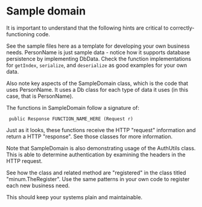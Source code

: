 Sample domain
=============

It is important to understand that the following hints are critical to correctly-functioning code.

See the sample files here as a template for developing your own business needs.  PersonName is just
sample data - notice how it supports database persistence by implementing DbData.  Check
the function implementations for `getIndex`, `serialize`, and `deserialize` as good examples for your own data.

Also note key aspects of the SampleDomain class, which is the code that uses PersonName.  It 
uses a Db class for each type of data it uses (in this case, that is PersonName).

The functions in SampleDomain follow a signature of:

     public Response FUNCTION_NAME_HERE (Request r)

Just as it looks, these functions receive the HTTP "request" information and return a HTTP "response". See 
those classes for more information.

Note that SampleDomain is also demonstrating usage of the AuthUtils class.  This is able to determine
authentication by examining the headers in the HTTP request.

See how the class and related method are "registered" in the class titled "minum.TheRegister".  Use 
the same patterns in your own code to register each new business need.

This should keep your systems plain and maintainable.
